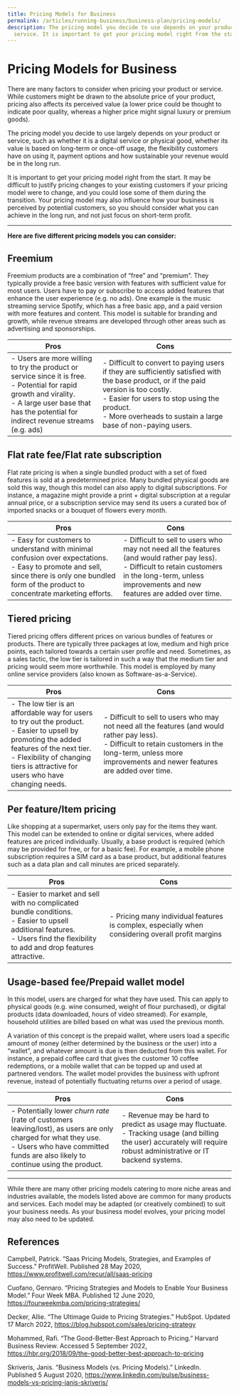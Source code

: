 ```yaml
---
title: Pricing Models for Business
permalink: /articles/running-business/business-plan/pricing-models/
description: The pricing model you decide to use depends on your product or
  service. It is important to get your pricing model right from the start.
---
```

# Pricing Models for Business 

 

There are many factors to consider when pricing your product or service. While customers might be drawn to the absolute price of your product, pricing also affects its perceived value (a lower price could be thought to indicate poor quality, whereas a higher price might signal luxury or premium goods). 

 

The pricing model you decide to use largely depends on your product or service, such as whether it is a digital service or physical good, whether its value is based on long-term or once-off usage, the flexibility customers have on using it, payment options and how sustainable your revenue would be in the long run. 

 

It is important to get your pricing model right from the start. It may be difficult to justify pricing changes to your existing customers if your pricing model were to change, and you could lose some of them during the transition. Your pricing model may also influence how your business is perceived by potential customers, so you should consider what you can achieve in the long run, and not just focus on short-term profit. 

---

**Here are five different pricing models you can consider:**

 

## Freemium 

Freemium products are a combination of “free” and “premium”. They typically provide a free basic version with features with sufficient value for most users. Users have to pay or subscribe to access added features that enhance the user experience (e.g. no ads). One example is the music streaming service Spotify, which has a free basic app, and a paid version with more features and content. This model is suitable for branding and growth, while revenue streams are developed through other areas such as advertising and sponsorships. 

 


| Pros | Cons |
| -------- | -------- | 
| - Users are more willing to try the product or service since it is free.<br>- Potential for rapid growth and virality.<br>- A large user base that has the potential for indirect revenue streams (e.g. ads)      | - Difficult to convert to paying users if they are sufficiently satisfied with the base product, or if the paid version is too costly.<br>- Easier for users to stop using the product.<br>- More overheads to sustain a large base of non-paying users.     |

## Flat rate fee/Flat rate subscription 

Flat rate pricing is when a single bundled product with a set of fixed features is sold at a predetermined price. Many bundled physical goods are sold this way, though this model can also apply to digital subscriptions. For instance, a magazine might provide a print + digital subscription at a regular annual price, or a subscription service may send its users a curated box of imported snacks or a bouquet of flowers every month. 

| Pros | Cons |
| -------- | -------- | 
|- Easy for customers to understand with minimal confusion over expectations.<br>- Easy to promote and sell, since there is only one bundled form of the product to concentrate marketing efforts. | - Difficult to sell to users who may not need all the features (and would rather pay less).<br>- Difficult to retain customers in the long-term, unless improvements and new features are added over time. |

 

## Tiered pricing 

Tiered pricing offers different prices on various bundles of features or products. There are typically three packages at low, medium and high price points, each tailored towards a certain user profile and need. Sometimes, as a sales tactic, the low tier is tailored in such a way that the medium tier and pricing would seem more worthwhile. This model is employed by many online service providers (also known as Software-as-a-Service). 

| Pros | Cons |
| -------- | -------- | 
| - The low tier is an affordable way for users to try out the product.<br>- Easier to upsell by promoting the added features of the next tier.<br>- Flexibility of changing tiers is attractive for users who have changing needs. | - Difficult to sell to users who may not need all the features (and would rather pay less).<br> - Difficult to retain customers in the long-term, unless more improvements and newer features are added over time.|


## Per feature/Item pricing 

Like shopping at a supermarket, users only pay for the items they want. This model can be extended to online or digital services, where added features are priced individually. Usually, a base product is required (which may be provided for free, or for a basic fee). For example, a mobile phone subscription requires a SIM card as a base product, but additional features such as a data plan and call minutes are priced separately.  

| Pros | Cons |
| -------- | -------- |
| - Easier to market and sell with no complicated bundle conditions.<br> - Easier to upsell additional features.<br> - Users find the flexibility to add and drop features attractive. |- Pricing many individual features is complex, especially when considering overall profit margins| 

 

## Usage-based fee/Prepaid wallet model 

In this model, users are charged for what they have used. This can apply to physical goods (e.g. wine consumed, weight of flour purchased), or digital products (data downloaded, hours of video streamed). For example, household utilities are billed based on what was used the previous month. 


A variation of this concept is the prepaid wallet, where users load a specific amount of money (either determined by the business or the user) into a “wallet”, and whatever amount is due is then deducted from this wallet. For instance, a prepaid coffee card that gives the customer 10 coffee redemptions, or a mobile wallet that can be topped up and used at partnered vendors. The wallet model provides the business with upfront revenue, instead of potentially fluctuating returns over a period of usage. 

| Pros | Cons |
| -------- | -------- |
| - Potentially lower *churn rate* (rate of customers leaving/lost), as users are only charged for what they use.<br> - Users who have committed funds are also likely to continue using the product. | - Revenue may be hard to predict as usage may fluctuate.<br> - Tracking usage (and billing the user) accurately will require robust administrative or IT backend systems. |

---

While there are many other pricing models catering to more niche areas and industries available, the models listed above are common for many products and services. Each model may be adapted (or creatively combined) to suit your business needs. As your business model evolves, your pricing model may also need to be updated. 

## References 

 

Campbell, Patrick. “Saas Pricing Models, Strategies, and Examples of Success.” ProfitWell. Published 28 May 2020, https://www.profitwell.com/recur/all/saas-pricing  

 

Cuofano, Gennaro. “Pricing Strategies and Models to Enable Your Business Model.” Four Week MBA. Published 12 June 2020, https://fourweekmba.com/pricing-strategies/  

 

Decker, Allie. “The Ultimage Guide to Pricing Strategies.” HubSpot. Updated 17 March 2022, https://blog.hubspot.com/sales/pricing-strategy 

 

Mohammed, Rafi. “The Good-Better-Best Approach to Pricing.” Harvard Business Review. Accessed 5 September 2022, https://hbr.org/2018/09/the-good-better-best-approach-to-pricing  

 

Skriveris, Janis. “Business Models (vs. Pricing Models).” LinkedIn. Published 5 August 2020, https://www.linkedin.com/pulse/business-models-vs-pricing-janis-skriveris/ 

 

 